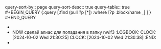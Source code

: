 query-sort-by:: page
query-sort-desc:: true
query-table:: true
#+BEGIN_QUERY
{:query
 [:find (pull ?p [*])
 :where
 [?p :block/name _]
]
}
#+END_QUERY

-
- NOW сделай алиас для попадания в папку nwlf3
  :LOGBOOK:
  CLOCK: [2024-10-02 Wed 21:30:25]
  CLOCK: [2024-10-02 Wed 21:30:38]
  :END:
-